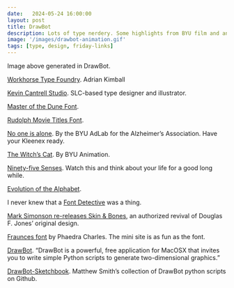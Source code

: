 ```yaml
---
date:   2024-05-24 16:00:00
layout: post
title: DrawBot
description: Lots of type nerdery. Some highlights from BYU film and animation. DrawBot. Variable fonts. More type nerdery.
image: '/images/drawbot-animation.gif'
tags: [type, design, friday-links]
---
```


Image above generated in DrawBot.

[Workhorse Type Foundry](https://workhorse.studio). Adrian Kimball

[Kevin Cantrell Studio](http://kevincantrell.com). SLC-based type designer and illustrator.

[Master of the Dune Font](https://fontsinuse.com/uses/43515/the-mystery-of-the-dune-font).

[Rudolph Movie Titles Font](https://fontsinuse.com/uses/33475/rudolph-the-red-nosed-reindeer-movie-titles).

[No one is alone](https://www.youtube.com/watch?v=cEe3dVr3RR0&list=TLGG-hM8Ut9zQuowMjA1MjAyNA). By the BYU AdLab for the Alzheimer’s Association. Have your Kleenex ready.

[The Witch’s Cat](https://www.youtube.com/watch?v=1ioFskl2Xpg&list=TLGGHFpqiakrE4UwMzA1MjAyNA). By BYU Animation.

[Ninety-five Senses](https://www.docplus.com/details/ninetyfive-senses/FwnPa7Bz/). Watch this and think about your life for a good long while.

[Evolution of the Alphabet](https://mastodon.social/@infobeautiful@vis.social/112458595665062052).

I never knew that a [Font Detective](https://nationalpost.com/news/canada/canadian-fraudster-foiled-because-he-used-the-wrong-font) was a thing.

[Mark Simonson re-releases Skin & Bones](https://www.marksimonson.com/notebook/view/reintroducing-skin-bones), an authorized revival of Douglas F. Jones’ original design.

[Fraunces font](https://fraunces.undercase.xyz) by Phaedra Charles. The mini site is as fun as the font. 

[DrawBot](https://drawbot.com). “DrawBot is a powerful, free application for MacOSX that invites you to write simple Python scripts to generate two-dimensional graphics.”

[DrawBot-Sketchbook](https://github.com/mttymtt/DrawBot-Sketchbook/tree/master). Matthew Smith’s collection of DrawBot python scripts on Github.